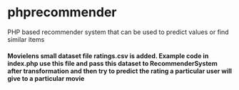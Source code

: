 # phprecommender
PHP based recommender system that can be used to predict values or find similar items

#### Movielens small dataset file ratings.csv is added. Example code in index.php use this file and pass this dataset to RecommenderSystem after transformation and then try to predict the rating a particular user will give to a particular movie
